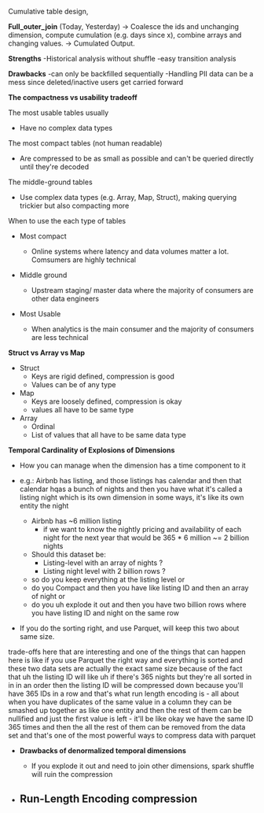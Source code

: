 
Cumulative table design,

**Full_outer_join** (Today, Yesterday) -> Coalesce the ids and unchanging dimension, compute cumulation (e.g. days since x), combine arrays and changing values. -> Cumulated Output.

**Strengths**
 -Historical analysis without shuffle
 -easy transition analysis

**Drawbacks**
 -can only be backfilled sequentially
 -Handling PII data can be a mess since deleted/inactive users get carried forward



**The compactness vs usability tradeoff**

 The most usable tables usually
  - Have no complex data types

 The most compact tables (not human readable)
  - Are compressed to be as small as possible and can't be queried directly until they're decoded

 The middle-ground tables
  - Use complex data types (e.g. Array, Map, Struct), making querying trickier but also compacting more

When to use the each type of tables
 - Most compact
	- Online systems where latency and data volumes matter a lot. Comsumers are highly technical

- Middle ground
	- Upstream staging/ master data where the majority of consumers are other data engineers

- Most Usable
	- When analytics is the main consumer and the majority of consumers are less technical

**Struct vs Array vs Map**

- Struct 
	- Keys are rigid defined, compression is good
	- Values can be of any type
- Map
	- Keys are loosely defined, compression is okay
	- values all have to be same type
- Array
	- Ordinal
	- List of values that all have to be same data type


**Temporal Cardinality of Explosions of Dimensions**
 - How you can manage when the dimension has a time component to it
 - e.g.: Airbnb has listing, and those listings has calendar and then that calendar hqas a bunch of nights and then you have what it's called a listing night which is its own dimension in some ways, it's like its own entity the night


	- Airbnb has ~6 million listing
		- if we want to know the nightly pricing and availability of each night for the next year that would be 365 * 6 million ~= 2 billion nights
	- Should this dataset be:
		- Listing-level with an array of nights ?
		- Listing night level with 2 billion rows ?
	- so do you keep everything at the listing level or 
	- do you Compact and then you have like listing ID and then an array of night or 
	- do you uh explode it out and then you have two billion rows where you have listing ID and night on the same row

- If you do the sorting right, and use Parquet, will keep this two about same size.

trade-offs here that are interesting and one of the things that can happen here
is like if you use Parquet the right way and everything is sorted and these two data sets are actually the exact same size because of the fact that uh the listing ID will like uh if there's 365 nights but they're all sorted in in in an order then the listing ID will be compressed down because you'll have 365 IDs in a row and that's what run length
encoding is -  all about when you have duplicates of the same value in a column they can be smashed up together as like one entity and then the rest of them can be nullified and just the first value is left -  it'll be like okay we have the same ID 365 times and then the all the rest of them can be removed from the data set and that's one of the most powerful ways to compress data with parquet


- **Drawbacks of denormalized temporal dimensions**
	- If you explode it out and need to join other dimensions, spark shuffle will ruin the compression


- Run-Length Encoding compression
	- 





